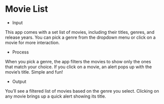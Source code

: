 # Movie List

- Input

This app comes with a set list of movies, including their titles, genres, and release years. You can pick a genre from the dropdown menu or click on a movie for more interaction.

- Process

When you pick a genre, the app filters the movies to show only the ones that match your choice. If you click on a movie, an alert pops up with the movie’s title. Simple and fun!

- Output

You’ll see a filtered list of movies based on the genre you select. Clicking on any movie brings up a quick alert showing its title.